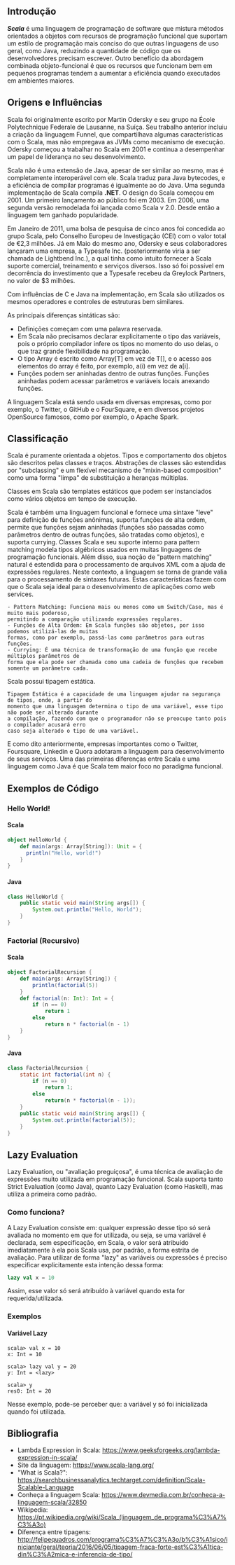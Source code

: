 ## Introdução

 ***Scala*** é uma linguagem de programação de software que mistura métodos orientados a objetos com recursos de programação funcional que suportam um estilo de programação mais conciso do que outras linguagens de uso geral, como Java, reduzindo a quantidade de código que os desenvolvedores precisam escrever. Outro benefício da abordagem combinada objeto-funcional é que os recursos que funcionam bem em pequenos programas tendem a aumentar a eficiência quando executados em ambientes maiores.
 
## Origens e Influências

 Scala foi originalmente escrito por Martin Odersky e seu grupo na École Polytechnique Federale de Lausanne, na Suíça. Seu trabalho anterior incluiu a criação da linguagem Funnel, que compartilhava algumas características com o Scala, mas não empregava as JVMs como mecanismo de execução. Odersky começou a trabalhar no Scala em 2001 e continua a desempenhar um papel de liderança no seu desenvolvimento.
 
 Scala não é uma extensão de Java, apesar de ser similar ao mesmo, mas é completamente interoperável com ele. Scala traduz para Java bytecodes, e a eficiência de compilar programas é igualmente ao do Java. Uma segunda implementação de Scala compila **.NET**. O design do Scala começou em 2001. Um primeiro lançamento ao público foi em 2003. Em 2006, uma segunda versão remodelada foi lançada como Scala v 2.0. Desde então a linguagem tem ganhado popularidade.

 Em Janeiro de 2011, uma bolsa de pesquisa de cinco anos foi concedida ao grupo Scala, pelo Conselho Europeu de Investigação (CEI) com o valor total de €2,3 milhões. Já em Maio do mesmo ano, Odersky e seus colaboradores lançaram uma empresa, a Typesafe Inc. (posteriormente viria a ser chamada de Lightbend Inc.), a qual tinha como intuito fornecer à Scala suporte comercial, treinamento e serviços diversos. Isso só foi possível em decorrência do investimento que a Typesafe recebeu da Greylock Partners, no valor de $3 milhões. 
 
 Com influências de C e Java na implementação, em Scala são utilizados os mesmos operadores e controles de estruturas bem similares. 
 
 As principais diferenças sintáticas são:

  * Definições começam com uma palavra reservada.
  * Em Scala não precisamos declarar explicitamente o tipo das variáveis, pois o próprio compilador infere os tipos no momento do uso delas, o que traz grande flexibilidade na programação.
  * O tipo Array é escrito como Array[T] em vez de T[], e o acesso aos elementos do array é feito, por exemplo, a(i) em vez de a[i].
  * Funções podem ser aninhadas dentro de outras funções. Funções aninhadas podem acessar parâmetros e variáveis locais anexando funções.
  
  A linguagem Scala está sendo usada em diversas empresas, como por exemplo, o Twitter, o GitHub e o FourSquare, e em diversos projetos OpenSource famosos, como por exemplo, o Apache Spark.
  
## Classificação

 Scala é puramente orientada a objetos. Tipos e comportamento dos objetos são descritos pelas classes e traços. Abstrações de classes são estendidas por "subclassing" e um flexível mecanismo de "mixin-based composition" como uma forma "limpa" de substituição a heranças múltiplas. 
 
 Classes em Scala são templates estáticos que podem ser instanciados como vários objetos em tempo de execução.

 Scala é também uma linguagem funcional e fornece uma sintaxe "leve" para definição de funções anônimas, suporta funções de alta ordem, permite que funções sejam aninhadas (funções são passadas como parâmetros dentro de outras funções, são tratadas como objetos), e suporta currying. Classes Scala e seu suporte interno para pattern matching modela tipos algébricos usados em muitas linguagens de programação funcionais. Além disso, sua noção de "pattern matching" natural é estendida para o processamento de arquivos XML com a ajuda de expressões regulares. Neste contexto, a linguagem se torna de grande valia para o processamento de sintaxes futuras. Estas características fazem com que o Scala seja ideal para o desenvolvimento de aplicações como web services.
 ```
 - Pattern Matching: Funciona mais ou menos como um Switch/Case, mas é muito mais poderoso,
 permitindo a comparação utilizando expressões regulares.
 - Funções de Alta Ordem: Em Scala funções são objetos, por isso podemos utilizá-las de muitas
 formas, como por exemplo, passá-las como parâmetros para outras funções.
 - Currying: É uma técnica de transformação de uma função que recebe múltiplos parâmetros de
 forma que ela pode ser chamada como uma cadeia de funções que recebem somente um parâmetro cada.
```
 Scala possui tipagem estática.
```
Tipagem Estática é a capacidade de uma linguagem ajudar na segurança de tipos, onde, a partir do
momento que uma linguagem determina o tipo de uma variável, esse tipo não pode ser alterado durante
a compilação, fazendo com que o programador não se preocupe tanto pois o compilador acusará erro
caso seja alterado o tipo de uma variável.
```
 
 E como dito anteriormente, empresas importantes como o Twitter, Foursquare, Linkedin e Quora adotaram a linguagem para desenvolvimento de seus serviços. Uma das primeiras diferenças entre Scala e uma linguagem como Java é que Scala tem maior
foco no paradigma funcional.

## Exemplos de Código

### Hello World!

#### Scala

```Scala
object HelloWorld {
    def main(args: Array[String]): Unit = {
      println("Hello, world!")
    }
}
```

#### Java

```Java
class HelloWorld {
    public static void main(String args[]) { 
        System.out.println("Hello, World"); 
    } 
}
```

### Factorial (Recursivo)

#### Scala

```Scala
object FactorialRecursion {
    def main(args: Array[String]) {
        println(factorial(5))
    }
    def factorial(n: Int): Int = {
        if (n == 0) 
            return 1
        else
            return n * factorial(n - 1)
    }
}
```

#### Java

```Java
class FactorialRecursion {  
    static int factorial(int n) {    
        if (n == 0)    
            return 1;    
        else    
            return(n * factorial(n - 1));    
    }    
    public static void main(String args[]) {  
        System.out.println(factorial(5));    
    }  
}  
```

## Lazy Evaluation

Lazy Evaluation, ou "avaliação preguiçosa", é uma técnica de avaliação de expressões muito utilizada em programação funcional. Scala suporta tanto Strict Evaluation (como Java), quanto Lazy Evaluation (como Haskell), mas utiliza a primeira como padrão.

### Como funciona?

A Lazy Evaluation consiste em: qualquer expressão desse tipo só será avaliada no momento em que for utilizada, ou seja, se uma variável é declarada, sem especificação, em Scala, o valor será atribuído imediatamente à ela pois Scala usa, por padrão, a forma estrita de avaliação. Para utilizar de forma "lazy" as variáveis ou expressões é preciso especificar explicitamente esta intenção dessa forma:

``` Scala
lazy val x = 10
```

Assim, esse valor só será atribuído à variável quando esta for requerida/utilizada.

### Exemplos

#### Variável Lazy

```console
scala> val x = 10
x: Int = 10

scala> lazy val y = 20
y: Int = <lazy>

scala> y
res0: Int = 20
```

Nesse exemplo, pode-se perceber que: a variável y só foi inicializada quando foi utilizada.

## Bibliografia


 * Lambda Expression in Scala: https://www.geeksforgeeks.org/lambda-expression-in-scala/
 * Site da linguagem: https://www.scala-lang.org/
 * "What is Scala?": https://searchbusinessanalytics.techtarget.com/definition/Scala-Scalable-Language
 * Conheça a linguagem Scala: https://www.devmedia.com.br/conheca-a-linguagem-scala/32850
 * Wikipedia: https://pt.wikipedia.org/wiki/Scala_(linguagem_de_programa%C3%A7%C3%A3o)
 * Diferença entre tipagens: http://felipequadros.com/programa%C3%A7%C3%A3o/b%C3%A1sico/iniciante/geral/teoria/2016/06/05/tipagem-fraca-forte-est%C3%A1tica-din%C3%A2mica-e-inferencia-de-tipo/
